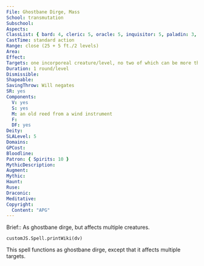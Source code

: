 ```yaml
---
File: Ghostbane Dirge, Mass
School: transmutation
Subschool: 
Aspects: 
ClassList: { bard: 4, cleric: 5, oracle: 5, inquisitor: 5, paladin: 3, shaman: 5, occultist: 5 }
CastTime: standard action
Range: close (25 + 5 ft./2 levels)
Area: 
Effect: 
Targets: one incorporeal creature/level, no two of which can be more than 30 ft. apart
Duration: 1 round/level
Dismissible: 
Shapeable: 
SavingThrow: Will negates
SR: yes
Components:
  V: yes
  S: yes
  M: an old reed from a wind instrument
  F: 
  DF: yes
Deity: 
SLALevel: 5
Domains: 
GPCost: 
Bloodline: 
Patron: { Spirits: 10 }
MythicDescription: 
Augment: 
Mythic: 
Haunt: 
Ruse: 
Draconic: 
Meditative: 
Copyright:
  Content: "APG"
---
```

Brief:: As ghostbane dirge, but affects multiple creatures.

```dataviewjs
customJS.Spell.printWiki(dv)
```

This spell functions as ghostbane dirge, except that it affects multiple targets.
